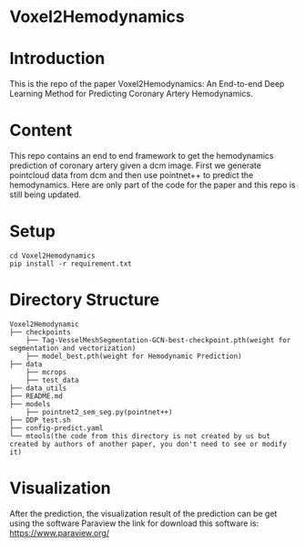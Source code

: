 # Voxel2Hemodynamics
# Introduction
This is the repo of the paper Voxel2Hemodynamics: An End-to-end Deep Learning Method for Predicting Coronary Artery Hemodynamics.
# Content 
This repo contains an end to end framework to get the hemodynamics prediction of coronary artery given a dcm image. First we
generate pointcloud data from dcm and then use pointnet++ to predict the hemodynamics. Here are only part of the code for the 
paper and this repo is still being updated.
# Setup
```
cd Voxel2Hemodynamics
pip install -r requirement.txt
```
# Directory Structure
```
Voxel2Hemodynamic
├── checkpoints
    ├── Tag-VesselMeshSegmentation-GCN-best-checkpoint.pth(weight for segmentation and vectorization)
    ├── model_best.pth(weight for Hemodynamic Prediction)
├── data
    ├── mcrops
    ├── test_data
├── data_utils
├── README.md
├── models
    ├── pointnet2_sem_seg.py(pointnet++)
├── DDP_test.sh
├── config-predict.yaml
└── mtools(the code from this directory is not created by us but created by authors of another paper, you don't need to see or modify it)
```
# Visualization 
After the prediction, the visualization result of the prediction can be get using the software Paraview
the link for download this software is: https://www.paraview.org/
